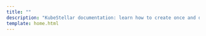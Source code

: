 ```yaml
---
title: ""
description: "KubeStellar documentation: learn how to create once and deploy many across multiple Kubernetes clusters, clouds, and edge with a Kubernetes-native multi-cluster delivery system."
template: home.html
---
```

